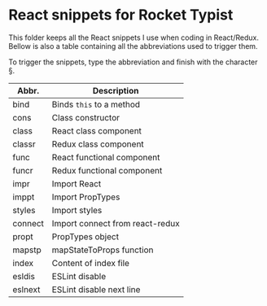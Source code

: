 # React snippets for Rocket Typist

This folder keeps all the React snippets I use when coding in React/Redux.
Bellow is also a table containing all the abbreviations used to trigger them.

To trigger the snippets, type the abbreviation and finish with the character §.

| Abbr.   | Description                     |
| ------- | ------------------------------- |
| bind    | Binds `this` to a method        |
| cons    | Class constructor               |
| class   | React class component           |
| classr  | Redux class component           |
| func    | React functional component      |
| funcr   | Redux functional component      |
| impr    | Import React                    |
| imppt   | Import PropTypes                |
| styles  | Import styles                   |
| connect | Import connect from react-redux |
| propt   | PropTypes object                |
| mapstp  | mapStateToProps function        |
| index   | Content of index file           |
| esldis  | ESLint disable                  |
| eslnext | ESLint disable next line        |
